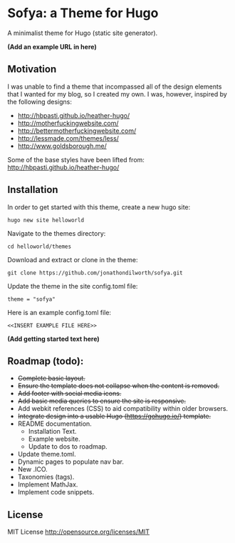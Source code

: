 # Sofya: a Theme for Hugo

A minimalist theme for Hugo (static site generator).

**(Add an example URL in here)**

## Motivation

I was unable to find a theme that incompassed all of the design elements that I wanted for my blog, so I created my own. I was, however, inspired by the following designs:

* http://hbpasti.github.io/heather-hugo/
* http://motherfuckingwebsite.com/
* http://bettermotherfuckingwebsite.com/
* http://lessmade.com/themes/less/
* http://www.goldsborough.me/

Some of the base styles have been lifted from: http://hbpasti.github.io/heather-hugo/

## Installation

In order to get started with this theme, create a new hugo site:

  ```
  hugo new site helloworld
  ```

Navigate to the themes directory:

  ```
  cd helloworld/themes
  ```

Download and extract or clone in the theme:

  ```
  git clone https://github.com/jonathondilworth/sofya.git
  ```

Update the theme in the site config.toml file:

  ```
  theme = "sofya"
  ```

Here is an example config.toml file:

  ```
  <<INSERT EXAMPLE FILE HERE>>
  ```

**(Add getting started text here)**

## Roadmap (todo):
* ~~Complete basic layout.~~
* ~~Ensure the template does not collapse when the content is removed.~~
* ~~Add footer with social media icons.~~
* ~~Add basic media queries to ensure the site is responsive.~~
* Add webkit references (CSS) to aid compatibility within older browsers.
* ~~Integrate design into a usable Hugo (https://gohugo.io/) template.~~
* README documentation.
  * Installation Text.
  * Example website.
  * Update to dos to roadmap.
* Update theme.toml.
* Dynamic pages to populate nav bar.
* New .ICO.
* Taxonomies (tags).
* Implement MathJax.
* Implement code snippets.

## License

MIT License http://opensource.org/licenses/MIT